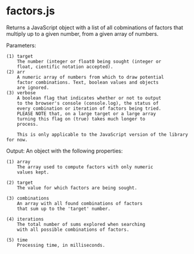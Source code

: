 # factors.js
Returns a JavaScript object with a list of all cobminations of factors that multiply up to a given number, from a given array of numbers. 

Parameters:

	(1) target
		The number (integer or float0 being sought (integer or
		float, cientific notation accepted).
	(2) arr
		A numeric array of numbers from which to draw potential
		factor combinations. Text, boolean values and objects
		are ignored.
	(3) verbose
		A boolean flag that indicates whether or not to output
		to the browser's console (console.log), the status of
		every combination or iteration of factors being tried.
		PLEASE NOTE that, on a large target or a large array
		turning this flag on (true) takes much longer to
		process.
		
		This is only applicable to the JavaScript version of the library for now.
		
		
Output:
An object with the following properties:

	(1) array
		The array used to compute factors with only numeric
		values kept.
       
	(2) target
		The value for which factors are being sought.
       
	(3) combinations
		An array with all found combinations of factors
		that sum up to the 'target' number.
       
	(4) iterations
		The total number of sums explored when searching
		with all possible combinations of factors.
       
	(5) time
		Processing time, in milliseconds.
